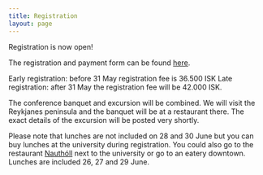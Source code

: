 ```yaml
---
title: Registration
layout: page
---
```


Registration is now open!

The registration and payment form can be found [here][registration].

Early registration: before 31 May registration fee is 36.500 ISK
Late registration: after 31 May the registration fee will be 42.000 ISK.

The conference banquet and excursion will be combined. We will visit the
Reykjanes peninsula and the banquet will be at a restaurant there. The exact
details of the excursion will be posted very shortly.

Please note that lunches are not included on 28 and 30 June but you can buy
lunches at the university during registration. You could also go to the
restaurant [Nauthóll][nautholl] next to the university or go to an eatery
downtown. Lunches are included 26, 27 and 29 June.



[registration]: http://www.eventure-online.com/eventure/externalLogin.do?congress=69_1724&&cat=1&username=create&password=create
[nautholl]: http://nautholl.is/?lang=en
